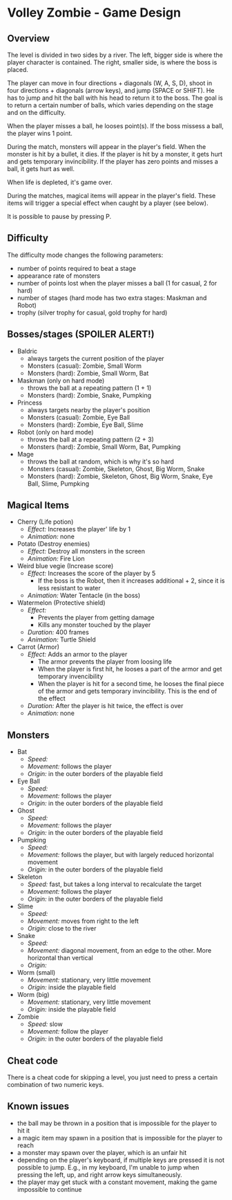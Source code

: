 # Volley Zombie - Game Design

## Overview

The level is divided in two sides by a river. The left, bigger side is where the player character is contained.
The right, smaller side, is where the boss is placed.

The player can move in four directions + diagonals (W, A, S, D), shoot in four directions + diagonals (arrow keys), 
and jump (SPACE or SHIFT). 
He has to jump and hit the ball with his head to return it to the boss. 
The goal is to return a certain number of balls, which varies depending on the stage and on the difficulty. 

When the player misses a ball, he looses point(s). If the boss missess a ball, the player wins 1 point.

During the match, monsters will appear in the player's field. When the monster is hit by a bullet, it dies.
If the player is hit by a monster, it gets hurt and gets temporary invincibility. If the player has zero points and
misses a ball, it gets hurt as well.

When life is depleted, it's game over.

During the matches, magical items will appear in the player's field. These items will trigger a special
effect when caught by a player (see below).

It is possible to pause by pressing P.

## Difficulty

The difficulty mode changes the following parameters:
 * number of points required to beat a stage
 * appearance rate of monsters
 * number of points lost when the player misses a ball (1 for casual, 2 for hard)
 * number of stages (hard mode has two extra stages: Maskman and Robot)
 * trophy (silver trophy for casual, gold trophy for hard)

## Bosses/stages (SPOILER ALERT!)

* Baldric
   * always targets the current position of the player
   * Monsters (casual): Zombie, Small Worm 
   * Monsters (hard): Zombie, Small Worm, Bat 
* Maskman (only on hard mode)
   * throws the ball at a repeating pattern (1 + 1)
   * Monsters (hard): Zombie, Snake, Pumpking
* Princess
   * always targets nearby the player's position
   * Monsters (casual): Zombie, Eye Ball
   * Monsters (hard): Zombie, Eye Ball, Slime
* Robot (only on hard mode)
   * throws the ball at a repeating pattern (2 + 3)
   * Monsters (hard): Zombie, Small Worm, Bat, Pumpking
* Mage
   * throws the ball at random, which is why it's so hard
   * Monsters (casual): Zombie, Skeleton, Ghost, Big Worm, Snake
   * Monsters (hard): Zombie, Skeleton, Ghost, Big Worm, Snake, Eye Ball, Slime, Pumpking

## Magical Items

* Cherry (Life potion)
    * *Effect:* Increases the player' life by 1
    * *Animation:* none
* Potato (Destroy enemies)
    * *Effect:* Destroy all monsters in the screen
    * *Animation:* Fire Lion
* Weird blue vegie (Increase score)
    * *Effect:* Increases the score of the player by 5
        * If the boss is the Robot, then it increases additional + 2, since it is less resistant to water
    * *Animation:* Water Tentacle (in the boss)
* Watermelon (Protective shield)
    * *Effect:*
        * Prevents the player from getting damage
        * Kills any monster touched by the player
    * *Duration:* 400 frames
    * *Animation:* Turtle Shield
* Carrot (Armor)
    * *Effect:* Adds an armor to the player
        * The armor prevents the player from loosing life
        * When the player is first hit, he looses a part of the armor and get temporary invencibility
        * When the player is hit for a second time, he looses the final piece of the armor and gets temporary
         invincibility. This is the end of the effect
    * *Duration:* After the player is hit twice, the effect is over
    * *Animation:* none

## Monsters

* Bat
    * *Speed:* 
    * *Movement:* follows the player
    * *Origin:* in the outer borders of the playable field
* Eye Ball
    * *Speed:* 
    * *Movement:* follows the player
    * *Origin:* in the outer borders of the playable field
* Ghost
    * *Speed:* 
    * *Movement:* follows the player
    * *Origin:* in the outer borders of the playable field
* Pumpking
    * *Speed:* 
    * *Movement:* follows the player, but with largely reduced horizontal movement
    * *Origin:* in the outer borders of the playable field
* Skeleton
    * *Speed:* fast, but takes a long interval to recalculate the target
    * *Movement:* follows the player
    * *Origin:* in the outer borders of the playable field
* Slime
    * *Speed:* 
    * *Movement:* moves from right to the left
    * *Origin:* close to the river
* Snake
    * *Speed:* 
    * *Movement:* diagonal movement, from an edge to the other. More horizontal than vertical
    * *Origin:* 
* Worm (small)
    * *Movement:* stationary, very little movement
    * *Origin:* inside the playable field
* Worm (big)
    * *Movement:* stationary, very little movement
    * *Origin:* inside the playable field
* Zombie
    * *Speed:* slow
    * *Movement:* follow the player
    * *Origin:* in the outer borders of the playable field
    
 ## Cheat code
 
 There is a cheat code for skipping a level, you just need to press a certain combination of two numeric keys.
 
 ## Known issues
 
 * the ball may be thrown in a position that is impossible for the player to hit it
 * a magic item may spawn in a position that is impossible for the player to reach
 * a monster may spawn over the player, which is an unfair hit
 * depending on the player's keyboard, if multiple keys are pressed it is not possible to jump. E.g., in my keyboard,
 I'm unable to jump when pressing the left, up, and right arrow keys simultaneously.
 * the player may get stuck with a constant movement, making the game impossible to continue